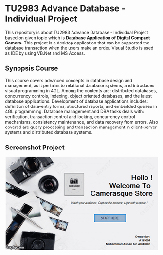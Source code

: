 # TU2983 Advance Database - Individual Project

This repository is about TU2983 Advance Database - Individual Project based on given topic which is <strong>Database Application of Digital Compact Camera.</strong> This project is a desktop application that can be supported the database transaction when the users make an order. Visual Studio is used as IDE by using VB.Net and MS Access.

## Synopsis Course
This  course  covers  advanced  concepts  in  database  design  and  management,  as  it pertains  to  relational  database  systems,  and  introduces  visual  programming  in  4GL.  Among  the  contents  are:  distributed  databases,  concurrency  controls,  indexing,  object oriented  databases,  and  the  latest  database  applications. Development  of  database applications  includes:  definition  of  data-entry  forms,  structured  reports,  and embedded  queries  in  4GL  programming. Database  management  and  DBA  tasks deals  with:  verification,  transaction  control  and  locking,  concurrency  control mechanisms,  consistency  maintenance,  and  data  recovery  from  errors. Also  covered are  query  processing  and  transaction  management  in  client-server  systems  and distributed database  systems. 

## Screenshot Project
<div align="center">
  <img src="screenshots/pic1.gif">

</div>
